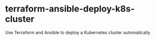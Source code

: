 # terraform-ansible-deploy-k8s-cluster
Use Terraform and Ansible to deploy a Kubernetes cluster automatically

